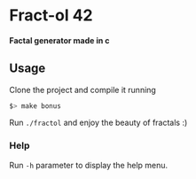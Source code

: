 # Fract-ol 42

#### Factal generator made in c

## Usage

Clone the project and compile it running

```sh
$> make bonus
```

Run `./fractol` and enjoy the beauty of fractals :)

### Help

Run `-h` parameter to display the help menu.

<!-- You can also generate a specific fractal among the following, the Julia set, the Mandelbrot set, the Burningship set or the Apollonian gasket fractal. -->
